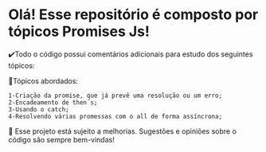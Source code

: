 <h1>Olá! Esse repositório é composto por tópicos Promises Js!</h1>

✔️Todo o código possui comentários adicionais para estudo dos seguintes tópicos:

📝Tópicos abordados:

    1-Criação da promise, que já prevê uma resolução ou um erro;
    2-Encadeamento de then´s;
    3-Usando o catch;
    4-Resolvendo várias promessas com o all de forma assíncrona;
 
🌱 Esse projeto está sujeito a melhorias. Sugestões e opiniões sobre o código são sempre bem-vindas!
